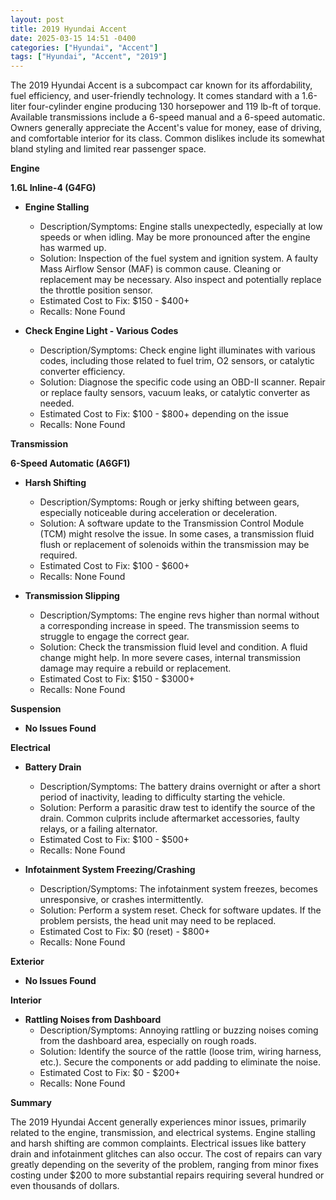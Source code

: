 ```yaml
---
layout: post
title: 2019 Hyundai Accent
date: 2025-03-15 14:51 -0400
categories: ["Hyundai", "Accent"]
tags: ["Hyundai", "Accent", "2019"]
---
```

The 2019 Hyundai Accent is a subcompact car known for its affordability, fuel efficiency, and user-friendly technology. It comes standard with a 1.6-liter four-cylinder engine producing 130 horsepower and 119 lb-ft of torque. Available transmissions include a 6-speed manual and a 6-speed automatic. Owners generally appreciate the Accent's value for money, ease of driving, and comfortable interior for its class. Common dislikes include its somewhat bland styling and limited rear passenger space.

**Engine**

**1.6L Inline-4 (G4FG)**

*   **Engine Stalling**
    *   Description/Symptoms: Engine stalls unexpectedly, especially at low speeds or when idling. May be more pronounced after the engine has warmed up.
    *   Solution: Inspection of the fuel system and ignition system. A faulty Mass Airflow Sensor (MAF) is common cause. Cleaning or replacement may be necessary. Also inspect and potentially replace the throttle position sensor.
    *   Estimated Cost to Fix: $150 - $400+
    *   Recalls: None Found

*   **Check Engine Light - Various Codes**
    *   Description/Symptoms: Check engine light illuminates with various codes, including those related to fuel trim, O2 sensors, or catalytic converter efficiency.
    *   Solution: Diagnose the specific code using an OBD-II scanner. Repair or replace faulty sensors, vacuum leaks, or catalytic converter as needed.
    *   Estimated Cost to Fix: $100 - $800+ depending on the issue
    *   Recalls: None Found

**Transmission**

**6-Speed Automatic (A6GF1)**

*   **Harsh Shifting**
    *   Description/Symptoms: Rough or jerky shifting between gears, especially noticeable during acceleration or deceleration.
    *   Solution: A software update to the Transmission Control Module (TCM) might resolve the issue. In some cases, a transmission fluid flush or replacement of solenoids within the transmission may be required.
    *   Estimated Cost to Fix: $100 - $600+
    *   Recalls: None Found

*   **Transmission Slipping**
    *   Description/Symptoms: The engine revs higher than normal without a corresponding increase in speed. The transmission seems to struggle to engage the correct gear.
    *   Solution: Check the transmission fluid level and condition. A fluid change might help. In more severe cases, internal transmission damage may require a rebuild or replacement.
    *   Estimated Cost to Fix: $150 - $3000+
    *   Recalls: None Found

**Suspension**

*   **No Issues Found**

**Electrical**

*   **Battery Drain**
    *   Description/Symptoms: The battery drains overnight or after a short period of inactivity, leading to difficulty starting the vehicle.
    *   Solution: Perform a parasitic draw test to identify the source of the drain. Common culprits include aftermarket accessories, faulty relays, or a failing alternator.
    *   Estimated Cost to Fix: $100 - $500+
    *   Recalls: None Found

*   **Infotainment System Freezing/Crashing**
    *   Description/Symptoms: The infotainment system freezes, becomes unresponsive, or crashes intermittently.
    *   Solution: Perform a system reset. Check for software updates. If the problem persists, the head unit may need to be replaced.
    *   Estimated Cost to Fix: $0 (reset) - $800+
    *   Recalls: None Found

**Exterior**

*   **No Issues Found**

**Interior**

*   **Rattling Noises from Dashboard**
    *   Description/Symptoms: Annoying rattling or buzzing noises coming from the dashboard area, especially on rough roads.
    *   Solution: Identify the source of the rattle (loose trim, wiring harness, etc.). Secure the components or add padding to eliminate the noise.
    *   Estimated Cost to Fix: $0 - $200+
    *   Recalls: None Found

**Summary**

The 2019 Hyundai Accent generally experiences minor issues, primarily related to the engine, transmission, and electrical systems. Engine stalling and harsh shifting are common complaints. Electrical issues like battery drain and infotainment glitches can also occur. The cost of repairs can vary greatly depending on the severity of the problem, ranging from minor fixes costing under $200 to more substantial repairs requiring several hundred or even thousands of dollars.

